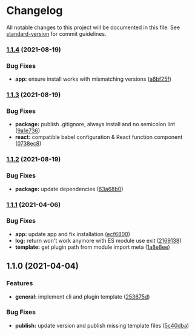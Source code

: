 # Changelog

All notable changes to this project will be documented in this file. See [standard-version](https://github.com/conventional-changelog/standard-version) for commit guidelines.

### [1.1.4](https://github.com/tobua/create-react-native-plugin/compare/v1.1.3...v1.1.4) (2021-08-19)


### Bug Fixes

* **app:** ensure install works with mismatching versions ([a6bf25f](https://github.com/tobua/create-react-native-plugin/commit/a6bf25f3028655bdce44273950490e090cc9c33a))

### [1.1.3](https://github.com/tobua/create-react-native-plugin/compare/v1.1.2...v1.1.3) (2021-08-19)


### Bug Fixes

* **package:** publish .gitignore, always install and no semicolon lint ([9a1e736](https://github.com/tobua/create-react-native-plugin/commit/9a1e736857278206189cfaadfde82225550c34fc))
* **react:** compatible babel configuration & React function component ([0738ec8](https://github.com/tobua/create-react-native-plugin/commit/0738ec887d54e6dd8e61e5c096f54e4a554a3fcf))

### [1.1.2](https://github.com/tobua/create-react-native-plugin/compare/v1.1.1...v1.1.2) (2021-08-19)


### Bug Fixes

* **package:** update dependencies ([63a68b0](https://github.com/tobua/create-react-native-plugin/commit/63a68b077d9bfd5e11622b8bb6d8c1ff61e61ce4))

### [1.1.1](https://github.com/tobua/create-react-native-plugin/compare/v1.1.0...v1.1.1) (2021-04-06)


### Bug Fixes

* **app:** update app and fix installation ([ecf6800](https://github.com/tobua/create-react-native-plugin/commit/ecf680067c82341e814eb0e910cc47917ab65ee8))
* **log:** return won't work anymore with ES module use exit ([2169138](https://github.com/tobua/create-react-native-plugin/commit/2169138976374c60eead5accb72129406dae5468))
* **template:** get plugin path from module import meta ([1a8e8ee](https://github.com/tobua/create-react-native-plugin/commit/1a8e8ee7519ac93f38d0d41a7f895b7bf5acf896))

## 1.1.0 (2021-04-04)


### Features

* **general:** implement cli and plugin template ([253675d](https://github.com/tobua/create-react-native-plugin/commit/253675df6c1caa8f344d75db29a316fcdb4c4804))


### Bug Fixes

* **publish:** update version and publish missing template files ([5c40dba](https://github.com/tobua/create-react-native-plugin/commit/5c40dbabb1c4fb06ca49bf662344000b26f51c1f))
